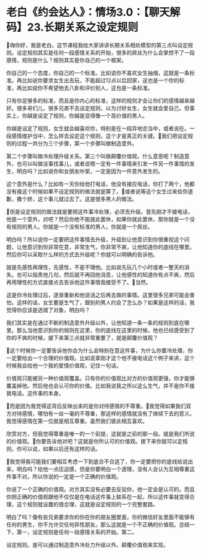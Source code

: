 # 老白《约会达人》：情场3.0：【聊天解码】23.长期关系之设定规则

🎼嗨你好，我是老白。这节课程我给大家讲讲长期关系相处模型的第三点叫设定规则。设定规则其实是任何一段感情关系的开始，很多的屌丝为什么会掌控不了一段感情，规则是什么？规则其实是你自己的一个框架。

你自己的一个态度，你自己的一个标准。比如说你不喜欢女生抽烟，这就是一条标准。再比如说你要求女生出去玩，不能超过12点以后回家，这也是一个你的标准，再比如说你不希望他去八卦和评价别人，这也是一条标准。

只有你足够多的标准，而且是你内心的标准，这样的规则才会让你们的感情越来越好。很多哥们儿，很多兄弟不去设定规则，以为讨好女生，女生就会爱自己。但事实上，你越是设定了规则，你越是显得像一个高价值的男人。

你越是设定了规则，女生就会越喜欢你，特别是在一段异地恋当中，或者说在。一段感情维护当中，怎么样去设定这个规则，这个才是真正的关键。🎼我们把设定规则的过程一共分为三个步骤，第一个步骤叫做制造意外。

第二个步骤叫做冷处理升级关系。第三个叫做颠覆价值观。什么意思呢？制造意外，也可以叫做没事找事儿，或者说嗯一定有一件事情来引发一件另一件事情的发生，明白吗？比如说你和女朋友吵架，一定是因为一件意外发生的。

这个意外是什么？比如有一天你给他打电话，他没有接应电话，你打了两个，他都没有接这个时候如果不设定规则的做法就是算了。🎼或者说等这个女生过来给你道歉，撒个娇，这个事儿就过去了。这是很多男人的做法。

🎼但是设定规则的做法就是要把这件事冷处理，必须去升级。首先刚才不接电话，他是一个意外，对吧？然后你绝不能就此罢休，如果你就此罢休，那你就是一个没有规则的男人。你就是一个没有标准的男人，你就是一个屌丝。

明白吗？所以说你一定要把这件事情去升级，升级到让他意识到你很重视这个问题，让他意识到你非常在意，非常生气，你非常不爽，让他知道你的底线在哪里。然后你可以采取什么样的方式去升级呢？你就可以明确的告诉他。

就是先感性再理性，先感性，不是不理他。比如说先玩几个小时或者一整天的消失。也可以指责他几句，然后就不再回他消息，让他感性的知道你有点不爽，然后再用理性的方式直接点去告诉他这件事情我接受不了。🎼当然。

这是你冷处理过后，逐渐重新和他说话之后再去做的事情。这里很多兄弟可能会害怕，这样的话，女生要是生气了，跟别的男人约会了怎么办？如果是这样的话，我觉得你应该是选错了对象，明白吗？

我们其实是在通过不断的制造意外升级以外，让他知道一条一条的规则到底在哪里。那么当他意识到你的规则在这里，你的底线在这里的时候，他也已经感受到了你的不爽的时候，接下来第三点就非常重要了，就是颠覆价值观？

🎼这个时候你一定要告诉他你会为什么会特别在意这件事，为什么你要冷处理，你一定要给出一个合理的价值观。比如说拿刚才这个他不接电话这个例子来讲，这个时候我会给他一个我的爱情价值观，记住一句话。

价值观只能被另一种价值观覆盖。只有你的价值观比对方的价值观更强，你才能够覆盖掉他。然后他也会认可你的价值。比如我说我之所以这么生气，并不是你不接我电话。这件事的本身。

🎼而是因为我觉得这背后反映出来的是你对待感情的不尊重。🎼我觉得如果我们双方对待感情，哪怕有一丝一毫的不尊重，那这样的感情就没有了继续下去的意义。我觉得感情在第一位就是相互尊重。虽然我们彼此相互喜欢。

欣赏对方，但我觉得尊重是唯一的一个前提，这就是之前的那一段。就是我们所说的价值观。🎼你要告诉他对吧？这就是你所认可的价值观。接下来你就可以定规则。你可以说，如果以后还有这样的话。

🎼我觉得我可能我们要相互考虑一下到底合不合适了，你一定要把你的底线给说出来，明白吗？给他一点压迫感，但是你要明白一个道理，没有人会认为互相尊重这件事不对。所以你说的一定是一个正确的价值观。

你说了一个正确的价值观。对方其实没有必要去反驳你，他一定会是认可的。而且你把正确的价值观跟他不仅仅是在电话这件事上联系在一起，所以这件事就变得合理，这个规则就设置的很合理，这就是设定规则的一个完整套路。

明白了吗？像有些兄弟要求你的你在你的朋友圈里面，你的微信好友里面不能够有任何的男生，你不允许交任何异性朋友。那么这就是一个不正确的价值观。总结一下，第一，设定规则是任何一段感情关系的开始。第二。

设定规则。是可以通过制造意外冷处力升级以外。颠覆价值观来实现。